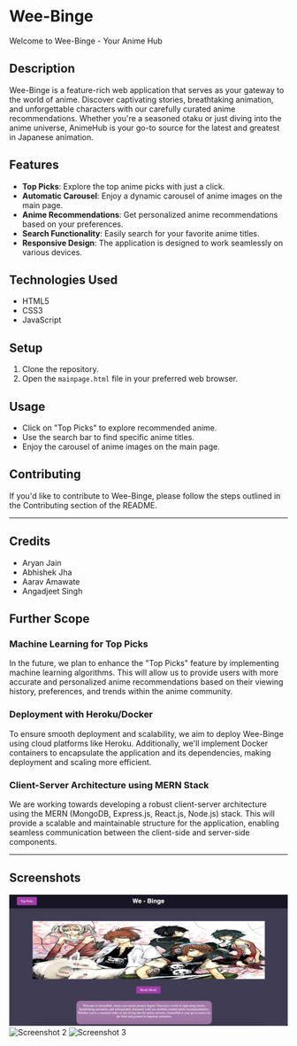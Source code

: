 # Wee-Binge

Welcome to Wee-Binge - Your Anime Hub

## Description

Wee-Binge is a feature-rich web application that serves as your gateway to the world of anime. Discover captivating stories, breathtaking animation, and unforgettable characters with our carefully curated anime recommendations. Whether you're a seasoned otaku or just diving into the anime universe, AnimeHub is your go-to source for the latest and greatest in Japanese animation.

## Features

- **Top Picks**: Explore the top anime picks with just a click.
- **Automatic Carousel**: Enjoy a dynamic carousel of anime images on the main page.
- **Anime Recommendations**: Get personalized anime recommendations based on your preferences.
- **Search Functionality**: Easily search for your favorite anime titles.
- **Responsive Design**: The application is designed to work seamlessly on various devices.

## Technologies Used

- HTML5
- CSS3
- JavaScript

## Setup

1. Clone the repository.
2. Open the `mainpage.html` file in your preferred web browser.

## Usage

- Click on "Top Picks" to explore recommended anime.
- Use the search bar to find specific anime titles.
- Enjoy the carousel of anime images on the main page.

## Contributing

If you'd like to contribute to Wee-Binge, please follow the steps outlined in the Contributing section of the README.

---

## Credits

- Aryan Jain
- Abhishek Jha
- Aarav Amawate
- Angadjeet Singh

## Further Scope

### Machine Learning for Top Picks

In the future, we plan to enhance the "Top Picks" feature by implementing machine learning algorithms. This will allow us to provide users with more accurate and personalized anime recommendations based on their viewing history, preferences, and trends within the anime community.

### Deployment with Heroku/Docker

To ensure smooth deployment and scalability, we aim to deploy Wee-Binge using cloud platforms like Heroku. Additionally, we'll implement Docker containers to encapsulate the application and its dependencies, making deployment and scaling more efficient.

### Client-Server Architecture using MERN Stack

We are working towards developing a robust client-server architecture using the MERN (MongoDB, Express.js, React.js, Node.js) stack. This will provide a scalable and maintainable structure for the application, enabling seamless communication between the client-side and server-side components.

---
## Screenshots

![Screenshot 1](Screenshot1.png)
![Screenshot 2](Screenshot2.png)
![Screenshot 3](Screenshot3.png)
